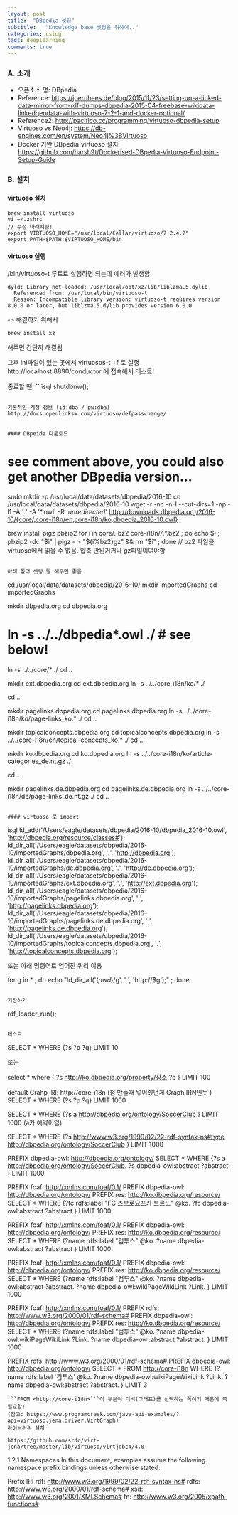 ```yaml
---
layout: post
title:  "DBpedia 셋팅"
subtitle:   "Knowledge base 셋팅을 위하여.."
categories: cslog
tags: deeplearning
comments: true
---
```



### A. 소개

- 오픈소스 명: DBpedia
- Reference: https://joernhees.de/blog/2015/11/23/setting-up-a-linked-data-mirror-from-rdf-dumps-dbpedia-2015-04-freebase-wikidata-linkedgeodata-with-virtuoso-7-2-1-and-docker-optional/
- Reference2: http://pacifico.cc/programming/virtuoso-dbpedia-setup
- Virtuoso vs Neo4j: https://db-engines.com/en/system/Neo4j%3BVirtuoso
- Docker 기반 DBpedia_virtuoso 설치: https://github.com/harsh9t/Dockerised-DBpedia-Virtuoso-Endpoint-Setup-Guide


### B. 설치
#### virtuoso 설치
```
brew install virtuoso
vi ~/.zshrc
// 수정 아래처럼!
export VIRTUOSO_HOME="/usr/local/Cellar/virtuoso/7.2.4.2"
export PATH=$PATH:$VIRTUOSO_HOME/bin
```


#### virtuoso 실행
/bin/virtuoso-t 루트로 실행하면 되는데
에러가 발생함
```
dyld: Library not loaded: /usr/local/opt/xz/lib/liblzma.5.dylib
  Referenced from: /usr/local/bin/virtuoso-t
  Reason: Incompatible library version: virtuoso-t requires version 8.0.0 or later, but liblzma.5.dylib provides version 6.0.0
```
-> 해결하기 위해서 
```
brew install xz
```
해주면 간단히 해결됨

그후 ini파일이 있는 곳에서 virtuosos-t +f 로 실행   
http://localhost:8890/conductor  에 접속해서 테스트!   

종료할 땐, 
``
ìsql
shutdonw();
```

기본적인 계정 정보 (id:dba / pw:dba)
http://docs.openlinksw.com/virtuoso/defpasschange/


#### DBpeida 다운로드

```
# see comment above, you could also get another DBpedia version...
sudo mkdir -p /usr/local/data/datasets/dbpedia/2016-10
cd /usr/local/data/datasets/dbpedia/2016-10
wget -r -nc -nH --cut-dirs=1 -np -l1 -A '*.*' -A '*.owl' -R '*unredirected*' http://downloads.dbpedia.org/2016-10/{core/,core-i18n/en,core-i18n/ko,dbpedia_2016-10.owl}

brew install pigz pbzip2
for i in core/*.*.bz2 core-i18n/*/*.*.bz2 ; do echo $i ; pbzip2 -dc "$i" | pigz - > "${i%bz2}gz" && rm "$i" ; done
// bz2 파일을 virtuoso에서 읽을 수 없음. 압축 안된거거나 gz파일이여야함
```

아래 폴더 셋팅 잘 해주면 좋음
```
cd /usr/local/data/datasets/dbpedia/2016-10/
mkdir importedGraphs
cd importedGraphs

mkdir dbpedia.org
cd dbpedia.org
# ln -s ../../dbpedia*.owl ./  # see below!
ln -s ../../core/* ./
cd ..

mkdir ext.dbpedia.org
cd ext.dbpedia.org
ln -s ../../core-i18n/ko/* ./

cd ..

mkdir pagelinks.dbpedia.org
cd pagelinks.dbpedia.org
ln -s ../../core-i18n/ko/page-links_ko.* ./
cd ..

mkdir topicalconcepts.dbpedia.org
cd topicalconcepts.dbpedia.org
ln -s ../../core-i18n/en/topical-concepts_ko.* ./
cd ..

mkdir ko.dbpedia.org
cd ko.dbpedia.org
ln -s ../../core-i18n/ko/article-categories_de.nt.gz ./

cd ..

mkdir pagelinks.de.dbpedia.org
cd pagelinks.de.dbpedia.org
ln -s ../../core-i18n/de/page-links_de.nt.gz ./
cd ..
```

#### virtuoso 로 import

```
isql
ld_add('/Users/eagle/datasets/dbpedia/2016-10/dbpedia_2016-10.owl', 'http://dbpedia.org/resource/classes#');
ld_dir_all('/Users/eagle/datasets/dbpedia/2016-10/importedGraphs/dbpedia.org', '*.*', 'http://dbpedia.org');
ld_dir_all('/Users/eagle/datasets/dbpedia/2016-10/importedGraphs/de.dbpedia.org', '*.*', 'http://de.dbpedia.org');
ld_dir_all('/Users/eagle/datasets/dbpedia/2016-10/importedGraphs/ext.dbpedia.org', '*.*', 'http://ext.dbpedia.org');
ld_dir_all('/Users/eagle/datasets/dbpedia/2016-10/importedGraphs/pagelinks.dbpedia.org', '*.*', 'http://pagelinks.dbpedia.org');
ld_dir_all('/Users/eagle/datasets/dbpedia/2016-10/importedGraphs/pagelinks.de.dbpedia.org', '*.*', 'http://pagelinks.de.dbpedia.org');
ld_dir_all('/Users/eagle/datasets/dbpedia/2016-10/importedGraphs/topicalconcepts.dbpedia.org', '*.*', 'http://topicalconcepts.dbpedia.org');

또는 아래 명령어로 얻어진 쿼리 이용

for g in * ; do echo "ld_dir_all('$(pwd)/$g', '*.*', 'http://$g');" ; done
```

저장하기
```
rdf_loader_run();
```

테스트
```
SELECT * WHERE {?s ?p ?q} LIMIT 10

또는

select * where {
 ?s <http://ko.dbpedia.org/property/장소> ?o
 } LIMIT 100
 
 
 default Grahp IRI: http://core-i18n  (첨 만들때 넣어줬던게 Graph IRN인듯 )
 SELECT * WHERE {?s ?p ?q} LIMIT 1000
 
 SELECT * WHERE {?s a <http://dbpedia.org/ontology/SoccerClub> } LIMIT 1000 (a가 예약어임)
 
 SELECT * WHERE {?s <http://www.w3.org/1999/02/22-rdf-syntax-ns#type> <http://dbpedia.org/ontology/SoccerClub> 
 } LIMIT 1000
 
PREFIX  dbpedia-owl:  <http://dbpedia.org/ontology/>
SELECT * WHERE {?s a <http://dbpedia.org/ontology/SoccerClub>.
?s dbpedia-owl:abstract ?abstract.
 } LIMIT 1000
 
 PREFIX foaf: <http://xmlns.com/foaf/0.1/>
PREFIX  dbpedia-owl:  <http://dbpedia.org/ontology/>
PREFIX res: <http://ko.dbpedia.org/resource/>
SELECT * WHERE {?fc rdfs:label  "FC 즈브로요프카 브르노" @ko.
?fc dbpedia-owl:abstract ?abstract
 } LIMIT 1000
 
 PREFIX foaf: <http://xmlns.com/foaf/0.1/>
PREFIX  dbpedia-owl:  <http://dbpedia.org/ontology/>
PREFIX res: <http://ko.dbpedia.org/resource/>
SELECT * WHERE {?name rdfs:label  "컴투스" @ko.
?name dbpedia-owl:abstract ?abstract
 } LIMIT 1000
 
 
PREFIX foaf: <http://xmlns.com/foaf/0.1/>
PREFIX  dbpedia-owl:  <http://dbpedia.org/ontology/>
PREFIX res: <http://ko.dbpedia.org/resource/>
SELECT * WHERE {?name rdfs:label  "컴투스" @ko.
?name dbpedia-owl:abstract ?abstract.
?name dbpedia-owl:wikiPageWikiLink ?Link.
 } LIMIT 1000
 
 PREFIX foaf: <http://xmlns.com/foaf/0.1/>
 PREFIX rdfs: <http://www.w3.org/2000/01/rdf-schema#>
 PREFIX dbpedia-owl:  <http://dbpedia.org/ontology/>
 PREFIX res: <http://ko.dbpedia.org/resource/>
 SELECT * WHERE {?name rdfs:label  "컴투스" @ko.
 ?name dbpedia-owl:wikiPageWikiLink ?Link.
 ?name dbpedia-owl:abstract ?abstract.
  } LIMIT 1000
  
  
PREFIX rdfs: <http://www.w3.org/2000/01/rdf-schema#>
PREFIX dbpedia-owl:  <http://dbpedia.org/ontology/>
SELECT * 
FROM <http://core-i18n>
WHERE {?name rdfs:label  '컴투스' @ko.
?name dbpedia-owl:wikiPageWikiLink ?Link.
?name dbpedia-owl:abstract ?abstract.
 } LIMIT 3
```
```FROM <http://core-i18n>```이 부분이 디비(그래프)를 선택하는 쪽이기 때문에 꼭 필요함!   
(참고: https://www.programcreek.com/java-api-examples/?api=virtuoso.jena.driver.VirtGraph)
라이브러리 설치

https://github.com/srdc/virt-jena/tree/master/lib/virtuoso/virtjdbc4/4.0

```
1.2.1 Namespaces
In this document, examples assume the following namespace prefix bindings unless otherwise stated:

Prefix	IRI
rdf:	http://www.w3.org/1999/02/22-rdf-syntax-ns#
rdfs:	http://www.w3.org/2000/01/rdf-schema#
xsd:	http://www.w3.org/2001/XMLSchema#
fn:	http://www.w3.org/2005/xpath-functions#
```

